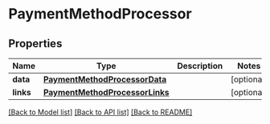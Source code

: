 # PaymentMethodProcessor

## Properties
Name | Type | Description | Notes
------------ | ------------- | ------------- | -------------
**data** | [**PaymentMethodProcessorData**](PaymentMethodProcessorData.md) |  | [optional] 
**links** | [**PaymentMethodProcessorLinks**](PaymentMethodProcessorLinks.md) |  | [optional] 

[[Back to Model list]](../README.md#documentation-for-models) [[Back to API list]](../README.md#documentation-for-api-endpoints) [[Back to README]](../README.md)



